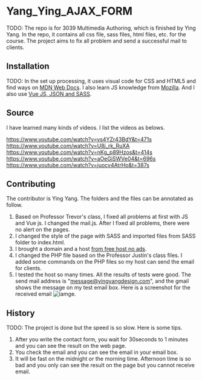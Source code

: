 # Yang_Ying_AJAX_FORM

TODO: The repo is for 3039 Multimedia Authoring, which is finished by Ying Yang. In the repo, it contains all css file, sass files, html files, etc. for the course. The project aims to fix all problem and send a successful mail to clients.


## Installation
TODO: In the set up processing, it uses visual code for CSS and HTML5 and find ways on [MDN Web Docs](https://developer.mozilla.org/en-US/). I also learn JS knowledge from [Mozilla](https://developer.mozilla.org/fr/docs/Web/JavaScript).
And I also use [Vue JS, JSON and SASS](https://www.adobe.com/ca_fr/).


## Source
I have learned many kinds of videos. I list the videos as belows.

https://www.youtube.com/watch?v=ys4YZr43BdY&t=471s
https://www.youtube.com/watch?v=U8j_rk_RuXA
https://www.youtube.com/watch?v=nKg_p89Hzos&t=414s
https://www.youtube.com/watch?v=aOeGjSWVe04&t=696s
https://www.youtube.com/watch?v=juocv4AtrHo&t=387s


## Contributing
The contributor is Ying Yang. The folders and the files can be annotated as follow.
1. Based on Professor Trevor's class, I fixed all problems at first with JS and Vue js. I changed the mail.js. After I fixed all problems, there were no alert on the pages.
2. I changed the style of the page with SASS and imported files from SASS folder to index.html.
3. I brought a domain and a host [from free host no ads](https://freehostingnoads.net/).
4. I changed the PHP file based on the Professor Justin's class files. I added some commands on the PHP files so my host can send the email for clients.
5. I tested the host so many times. All the results of tests were good. The send mail address is "message@yingyangdesign.com", and the gmail shows the message on my test email box.
    Here is a screenshot for the received email ![iamge](https://github.com/yingyang0729/Yang_Ying_AJAX_Form/blob/main/images/Screenshot%202022-11-26%20154526.png).
  


## History
TODO: 
The project is done but the speed is so slow. Here is some tips.
1. After you write the contact form, you wait for 30seconds to 1 minutes and you can see the result on the web page. 
2. You check the email and you can see the email in your email box.
3. It will be fast on the midnight or the morning time. Afternoon time is so bad and you only can see the result on the page but you cannot receive email.


